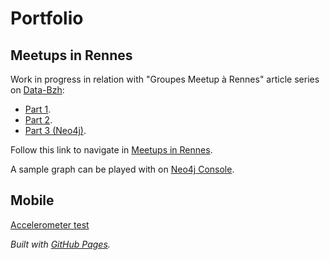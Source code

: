 # Portfolio

## Meetups in Rennes

Work in progress in relation with "Groupes Meetup à Rennes" article series on [Data-Bzh](http://data-bzh.fr/):
- [Part 1](http://data-bzh.fr/groupes-meetup-a-rennes-partie-1/).
- [Part 2](http://data-bzh.fr/groupes-meetup-a-rennes-partie-2/).
- [Part 3 (Neo4j)](http://data-bzh.fr/groupes-meetup-a-rennes-partie-3-neo4j/).

Follow this link to navigate in [Meetups in Rennes](https://michelcaradec.github.io/MeetupRennes/member_to_group/index.html).

A sample graph can be played with on [Neo4j Console](http://console.neo4j.org/?id=l771u9).

## Mobile

[Accelerometer test](https://michelcaradec.github.io//Mobile/accelerometer.html)

*Built with [GitHub Pages](https://pages.github.com/).*
